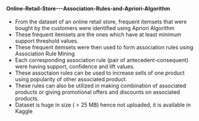 #### Online-Retail-Store---Association-Rules-and-Apriori-Algorithm
- From the dataset of an online retail store, frequent itemsets that were bought by the customers were identified using Apriori Algorithm
- These frequent itemsets are the ones which have at least minimum support threshold values.
- These frequent itemsets were then used to form association rules using Association Rule Mining
- Each corresponding association rule (pair of antecedent-consequent) were having support, confidence and lift values.
- These assoctaion rules can be used to increase sells of one product using popularity of other associated product.
- These rules can also be utilized in making combination of associated products or giving promotional offers and discounts on associated products.
- Dataset is huge in size ( > 25 MB) hence not uploaded, it is available in Kaggle
